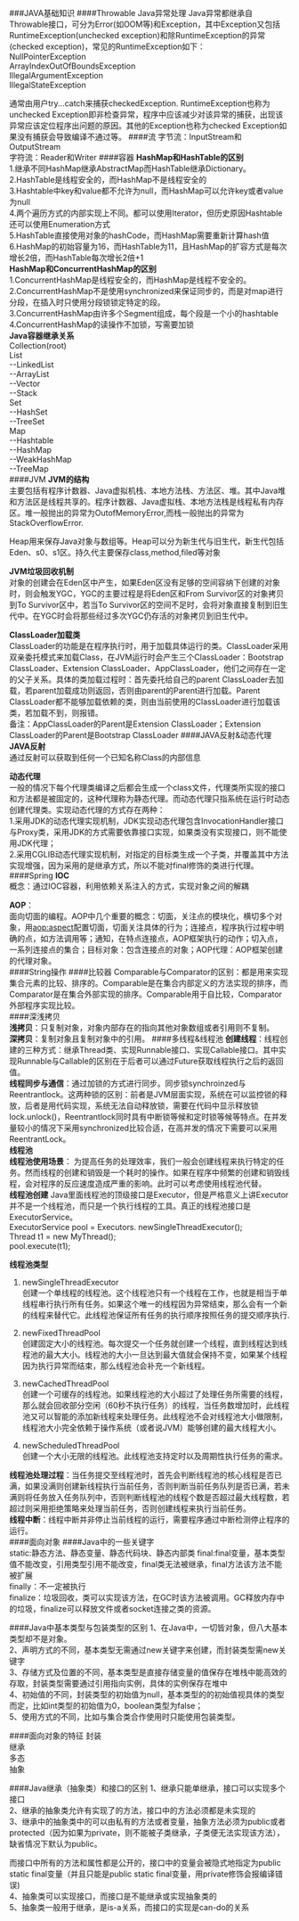 ###JAVA基础知识
####Throwable Java异常处理 
Java异常都继承自Throwable接口，可分为Error(如OOM等)和Exception，其中Exception又包括RuntimeException(unchecked exception)和除RuntimeException的异常(checked exception)，常见的RuntimeException如下：  
NullPointerException  
ArrayIndexOutOfBoundsException  
IllegalArgumentException  
IllegalStateException  

通常由用户try...catch来捕获checkedException. RuntimeException也称为unchecked Exception即非检查异常，程序中应该减少对该异常的捕获，出现该异常应该定位程序出问题的原因。其他的Exception也称为checked Exception如果没有捕获会导致编译不通过等。
####流
字节流：InputStream和OutputStream  
字符流：Reader和Writer 
####容器 
**HashMap和HashTable的区别**   
1.继承不同HashMap继承AbstractMap而HashTable继承Dictionary。  
2.HashTable是线程安全的，而HashMap不是线程安全的  
3.Hashtable中key和value都不允许为null，而HashMap可以允许key或者value为null  
4.两个遍历方式的内部实现上不同。都可以使用Iterator，但历史原因Hashtable还可以使用Enumeration方式  
5.HashTable直接使用对象的hashCode，而HashMap需要重新计算hash值  
6.HashMap的初始容量为16，而HashTable为11，且HashMap的扩容方式是每次增长2倍，而HashTable每次增长2倍+1  
**HashMap和ConcurrentHashMap的区别**  
1.ConcurrentHashMap是线程安全的，而HashMap是线程不安全的。  
2.ConcurrentHashMap不是使用synchronized来保证同步的，而是对map进行分段，在插入时只使用分段锁锁定特定的段。  
3.ConcurrentHashMap由许多个Segment组成，每个段是一个小的hashtable   
4.ConcurrentHashMap的读操作不加锁，写需要加锁    
**Java容器继承关系**  
Collection(root)  
List  
--LinkedList  
--ArrayList  
--Vector  
--Stack  
Set  
--HashSet  
--TreeSet  
Map  
--Hashtable  
--HashMap  
--WeakHashMap  
--TreeMap  
####JVM 
**JVM的结构**   
主要包括有程序计数器、Java虚拟机栈、本地方法栈、方法区、堆。其中Java堆和方法区是线程共享的。程序计数器、Java虚拟栈、本地方法栈是线程私有内存区。堆一般抛出的异常为OutofMemoryError,而栈一般抛出的异常为StackOverflowError.  

Heap用来保存Java对象与数组等。Heap可以分为新生代与旧生代，新生代包括Eden、s0、s1区。持久代主要保存class,method,filed等对象  
  
**JVM垃圾回收机制**  
对象的创建会在Eden区中产生，如果Eden区没有足够的空间容纳下创建的对象时，则会触发YGC，YGC的主要过程是将Eden区和From Survivor区的对象拷贝到To Survivor区中，若当To Survivor区的空间不足时，会将对象直接复制到旧生代中。在YGC时会将那些经过多次YGC仍存活的对象拷贝到旧生代中。  

**ClassLoader加载类**  
ClassLoader的功能是在程序执行时，用于加载具体运行的类。ClassLoader采用双亲委托模式来加载Class，在JVM运行时会产生三个ClassLoader：Bootstrap ClassLoader、Extension ClassLoader、AppClassLoader，他们之间存在一定的父子关系。具体的类加载过程时：首先委托给自己的parent ClassLoader去加载，若parent加载成功则返回，否则由parent的Parent进行加载。Parent ClassLoader都不能够加载依赖的类，则由当前使用的ClassLoader进行加载该类，若加载不到，则报错。  
备注：AppClassLoader的Parent是Extension ClassLoader；Extension ClassLoader的Parent是Bootstrap ClassLoader
####JAVA反射&动态代理    
**JAVA反射**  
通过反射可以获取到任何一个已知名称Class的内部信息  

**动态代理**  
一般的情况下每个代理类编译之后都会生成一个class文件，代理类所实现的接口和方法都是被固定的，这种代理称为静态代理。而动态代理只指系统在运行时动态创建代理类。实现动态代理的方式存在两种：  
1.采用JDK的动态代理实现机制，JDK实现动态代理包含InvocationHandler接口与Proxy类，采用JDK的方式需要依靠接口实现，如果类没有实现接口，则不能使用JDK代理；  
2.采用CGLIB动态代理实现机制，对指定的目标类生成一个子类，并覆盖其中方法实现增强，因为采用的是继承方式，所以不能对final修饰的类进行代理。    
####Spring 
**IOC**  
概念：通过IOC容器，利用依赖关系注入的方式，实现对象之间的解耦 
  
**AOP**：  
面向切面的编程。AOP中几个重要的概念：切面，关注点的模块化，横切多个对象，用<aop:aspect>配置切面，切面关注具体的行为；连接点，程序执行过程中明确的点，如方法调用等；通知，在特点连接点，AOP框架执行的动作；切入点，一系列连接点的集合；目标对象：包含连接点的对象；AOP代理：AOP框架创建的代理对象。  
####String操作
####比较器 
Comparable与Comparator的区别：都是用来实现集合元素的比较、排序的。Comparable是在集合内部定义的方法实现的排序，而Comparator是在集合外部实现的排序。Comparable用于自比较，Comparator外部程序实现比较。  
####深浅拷贝  
**浅拷贝**：只复制对象，对象内部存在的指向其他对象数组或者引用则不复制。  
**深拷贝**：复制对象且复制对象中的引用。
####多线程&线程池
**创建线程**：线程创建的三种方式：继承Thread类、实现Runnable接口、实现Callable接口。其中实现Runnable与Callable的区别在于后者可以通过Future获取线程执行之后的返回值。  
**线程同步与通信**：通过加锁的方式进行同步。同步锁synchroinzed与Reentrantlock。这两种锁的区别：前者是JVM层面实现，系统在可以监控锁的释放，后者是用代码实现，系统无法自动释放锁，需要在代码中显示释放锁lock.unlock()，Reentrantlock同时具有中断锁等候和定时锁等候等特点。在并发量较小的情况下采用synchronized比较合适，在高并发的情况下需要可以采用ReentrantLock。  
**线程池**  
**线程池使用场景**：  为提高任务的处理效率，我们一般会创建线程来执行特定的任务。然而线程的创建和销毁是一个耗时的操作。如果在程序中频繁的创建和销毁线程，会对程序的反应速度造成严重的影响。此时可以考虑使用线程池代替。  
**线程池创建**
Java里面线程池的顶级接口是Executor，但是严格意义上讲Executor并不是一个线程池，而只是一个执行线程的工具。真正的线程池接口是ExecutorService。  
ExecutorService pool = Executors. newSingleThreadExecutor();  
Thread t1 = new MyThread();  
pool.execute(t1);  

**线程池类型**

1. newSingleThreadExecutor  
创建一个单线程的线程池。这个线程池只有一个线程在工作，也就是相当于单线程串行执行所有任务。如果这个唯一的线程因为异常结束，那么会有一个新的线程来替代它。此线程池保证所有任务的执行顺序按照任务的提交顺序执行.
  
2. newFixedThreadPool  
创建固定大小的线程池。每次提交一个任务就创建一个线程，直到线程达到线程池的最大大小。线程池的大小一旦达到最大值就会保持不变，如果某个线程因为执行异常而结束，那么线程池会补充一个新线程。  

3. newCachedThreadPool  
创建一个可缓存的线程池。如果线程池的大小超过了处理任务所需要的线程，
那么就会回收部分空闲（60秒不执行任务）的线程，当任务数增加时，此线程池又可以智能的添加新线程来处理任务。此线程池不会对线程池大小做限制，线程池大小完全依赖于操作系统（或者说JVM）能够创建的最大线程大小。 
 
4. newScheduledThreadPool  
创建一个大小无限的线程池。此线程池支持定时以及周期性执行任务的需求。

**线程池处理过程**：当任务提交至线程池时，首先会判断线程池的核心线程是否已满，如果没满则创建新线程执行当前任务，否则判断当前任务队列是否已满，若未满则将任务放入任务队列中，否则判断线程池的线程个数是否超过最大线程数，若超过则采用拒绝策略来处理当前任务，否则创建线程来执行当前任务。  
**线程中断**：线程中断并非停止当前线程的运行，需要程序通过中断检测停止程序的运行。  
####面向对象
####Java中的一些关键字  
static:静态方法、静态变量、静态代码块、静态内部类
final:final变量，基本类型值不能改变，引用类型引用不能改变，final类无法被继承，final方法该方法不能被扩展   
finally：不一定被执行  
finalize：垃圾回收，类可以实现该方法，在GC时该方法被调用。GC释放内存中的垃圾，finalize可以释放文件或者socket连接之类的资源。

####Java中基本类型与包装类型的区别
1、在Java中，一切皆对象，但八大基本类型却不是对象。  
2、声明方式的不同，基本类型无需通过new关键字来创建，而封装类型需new关键字  
3、存储方式及位置的不同，基本类型是直接存储变量的值保存在堆栈中能高效的存取，封装类型需要通过引用指向实例，具体的实例保存在堆中  
4、初始值的不同，封装类型的初始值为null，基本类型的的初始值视具体的类型而定，比如int类型的初始值为0，boolean类型为false；  
5、使用方式的不同，比如与集合类合作使用时只能使用包装类型。

####面向对象的特征
封装  
继承  
多态  
抽象

####Java继承（抽象类）和接口的区别
1、继承只能单继承，接口可以实现多个接口  
2、继承的抽象类允许有实现了的方法，接口中的方法必须都是未实现的  
3、继承中的抽象类中的可以由私有的方法或者变量，抽象方法必须为public或者protected（因为如果为private，则不能被子类继承，子类便无法实现该方法），缺省情况下默认为public。  

而接口中所有的方法和属性都是公开的，接口中的变量会被隐式地指定为public static final变量（并且只能是public static final变量，用private修饰会报编译错误)   
4、抽象类可以实现接口，而接口是不能继承或实现抽象类的  
5、抽象类一般用于继承，是is-a关系，而接口的实现是can-do的关系  
  
